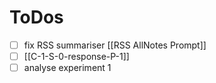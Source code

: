 # ToDos
* [ ] fix RSS summariser [[RSS AllNotes Prompt]]
* [ ] [[C-1-S-0-response-P-1]]
* [ ] analyse experiment 1
